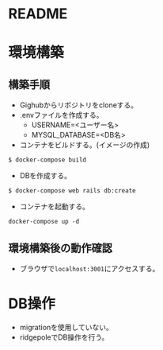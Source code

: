 # README

# 環境構築
## 構築手順
- Gighubからリポジトリをcloneする。
- .envファイルを作成する。
  - USERNAME=<ユーザー名>
  - MYSQL_DATABASE=<DB名>
- コンテナをビルドする。(イメージの作成)
```
$ docker-compose build
```

- DBを作成する。
```
$ docker-compose web rails db:create
```

- コンテナを起動する。
```
docker-compose up -d
```

## 環境構築後の動作確認
- ブラウザで`localhost:3001`にアクセスする。

# DB操作
- migrationを使用していない。
- ridgepoleでDB操作を行う。
